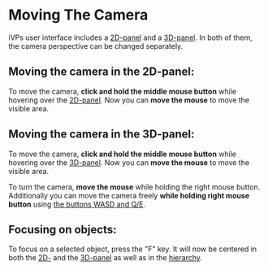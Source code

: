 # Moving The Camera

iVPs user interface includes a [2D-panel](../user-interface/the-2d-panel.md) and a [3D-panel](../user-interface/the-3d-view.md). In both of them, the camera perspective can be changed separately.

## Moving the camera in the 2D-panel:

To move the camera, **click and hold the middle mouse button** while hovering over the [2D-panel](../user-interface/the-2d-panel.md). Now you can **move the mouse** to move the visible area.

## Moving the camera in the 3D-panel:

To move the camera, **click and hold the middle mouse button** while hovering over the [3D-panel](../user-interface/the-3d-view.md). Now you can **move the mouse** to move the visible area.

To turn the camera, **move the mouse** while holding the right mouse button. Additionally you can move the camera freely **while holding right mouse button** using [the buttons WASD and Q/E](../keyboard-shortcuts.md#3d-camera-control).

## Focusing on objects:

To focus on a selected object, press the "F" key. It will now be centered in both the [2D-](../user-interface/the-2d-panel.md) and the [3D-panel](../user-interface/the-3d-view.md) as well as in the [hierarchy](../getting-started/moving-the-camera.md).